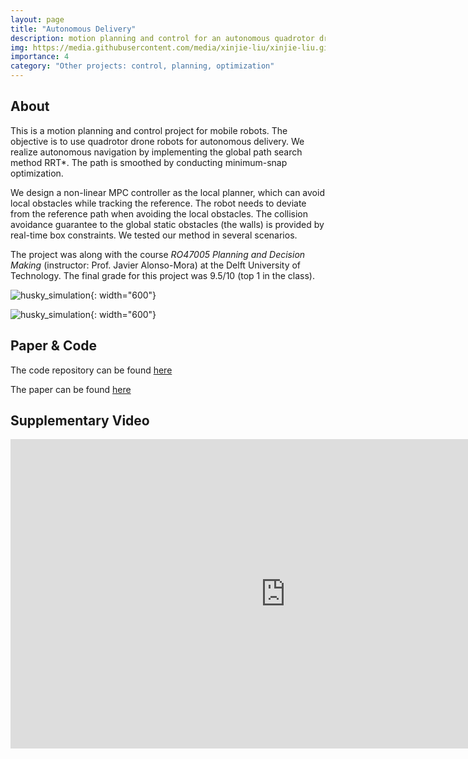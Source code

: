 ```yaml
---
layout: page
title: "Autonomous Delivery"
description: motion planning and control for an autonomous quadrotor drone
img: https://media.githubusercontent.com/media/xinjie-liu/xinjie-liu.github.io/main/assets/img/rrt.gif
importance: 4
category: "Other projects: control, planning, optimization"
---
```


## About

This is a motion planning and control project for mobile robots. The objective is to use quadrotor drone robots for autonomous delivery. We realize autonomous navigation by implementing the global path search method RRT*. The path is smoothed by conducting minimum-snap optimization. 

We design a non-linear MPC controller as the local planner, which can avoid local obstacles while tracking the reference. The robot needs to deviate from the reference path when avoiding the local obstacles. The collision avoidance guarantee to the global static obstacles (the walls) is provided by real-time box constraints. We tested our method in several scenarios.

The project was along with the course *RO47005 Planning and Decision Making* (instructor: Prof. Javier Alonso-Mora) at the Delft University of Technology. The final grade for this project was 9.5/10 (top 1 in the class).

![husky_simulation](https://media.githubusercontent.com/media/xinjie-liu/xinjie-liu.github.io/main/assets/img/rrt.gif){: width="600"}

![husky_simulation](https://media.githubusercontent.com/media/xinjie-liu/xinjie-liu.github.io/main/assets/img/pdm.gif){: width="600"}

## Paper & Code

<!-- TODO: cool responsive image -->

The code repository can be found [here](https://github.com/xinjie-liu/PlanningDecisionMaking)

The paper can be found [here](https://www.researchgate.net/publication/358573208_Planning_Algorithm_for_a_Quadrotor_Drone)

## Supplementary Video

<iframe width="880" height="495" src="https://www.youtube.com/embed/opqHCWvAOwY" title="YouTube video player" frameborder="0" allow="accelerometer; autoplay; clipboard-write; encrypted-media; gyroscope; picture-in-picture" allowfullscreen></iframe>
